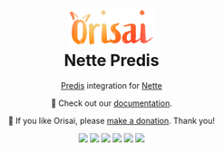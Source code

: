 <h1 align="center">
	<img src="https://github.com/orisai/.github/blob/main/images/repo_title.png?raw=true" alt="Orisai"/>
	<br/>
	Nette Predis
</h1>

<p align="center">
	<a href="https://github.com/predis/predis">Predis</a> integration for <a href="https://nette.org">Nette</a>
</p>

<p align="center">
	📄 Check out our <a href="docs/README.md">documentation</a>.
</p>

<p align="center">
	💸 If you like Orisai, please <a href="https://orisai.dev/sponsor">make a donation</a>. Thank you!
</p>

<p align="center">
	<a href="https://github.com/orisai/nette-predis/actions?query=workflow:CI+branch:v1.x"><img src="https://github.com/orisai/nette-predis/actions/workflows/ci.yaml/badge.svg?branch=v1.x"></a>
	<a href="https://coveralls.io/github/orisai/nette-predis?branch=v1.x"><img src="https://badgen.net/coveralls/c/github/orisai/nette-predis/v1.x?cache=300"></a>
	<a href="https://dashboard.stryker-mutator.io/reports/github.com/orisai/nette-predis/v1.x"><img src="https://img.shields.io/endpoint?style=flat&url=https://badge-api.stryker-mutator.io/github.com/orisai/nette-predis/v1.x"></a>
	<a href="https://packagist.org/packages/orisai/nette-predis"><img src="https://badgen.net/packagist/dt/orisai/nette-predis?cache=3600"></a>
	<a href="https://packagist.org/packages/orisai/nette-predis"><img src="https://badgen.net/packagist/v/orisai/nette-predis?cache=3600"></a>
	<a href="https://choosealicense.com/licenses/mpl-2.0/"><img src="https://badgen.net/badge/license/MPL-2.0/blue?cache=3600"></a>
<p>

##
